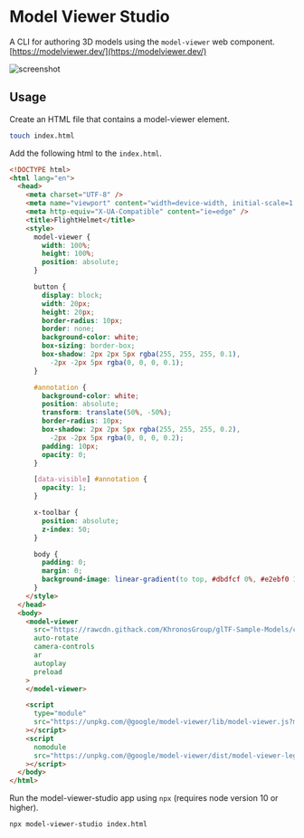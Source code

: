 # Model Viewer Studio

A CLI for authoring 3D models using the `model-viewer` web component. [https://modelviewer.dev/](https://modelviewer.dev/)

![screenshot](https://github.com/heyMP/model-viewer-studio/blob/master/packages/backend/screenshot.png?raw=true)

## Usage

Create an HTML file that contains a model-viewer element.

```bash
touch index.html
```

Add the following html to the `index.html`.

```html
<!DOCTYPE html>
<html lang="en">
  <head>
    <meta charset="UTF-8" />
    <meta name="viewport" content="width=device-width, initial-scale=1.0" />
    <meta http-equiv="X-UA-Compatible" content="ie=edge" />
    <title>FlightHelmet</title>
    <style>
      model-viewer {
        width: 100%;
        height: 100%;
        position: absolute;
      }

      button {
        display: block;
        width: 20px;
        height: 20px;
        border-radius: 10px;
        border: none;
        background-color: white;
        box-sizing: border-box;
        box-shadow: 2px 2px 5px rgba(255, 255, 255, 0.1),
          -2px -2px 5px rgba(0, 0, 0, 0.1);
      }

      #annotation {
        background-color: white;
        position: absolute;
        transform: translate(50%, -50%);
        border-radius: 10px;
        box-shadow: 2px 2px 5px rgba(255, 255, 255, 0.2),
          -2px -2px 5px rgba(0, 0, 0, 0.2);
        padding: 10px;
        opacity: 0;
      }

      [data-visible] #annotation {
        opacity: 1;
      }

      x-toolbar {
        position: absolute;
        z-index: 50;
      }

      body {
        padding: 0;
        margin: 0;
        background-image: linear-gradient(to top, #dbdfcf 0%, #e2ebf0 100%);
      }
    </style>
  </head>
  <body>
    <model-viewer
      src="https://rawcdn.githack.com/KhronosGroup/glTF-Sample-Models/cf15d02ec26d76b3bf27fd48297961ebd068f296/2.0/FlightHelmet/glTF/FlightHelmet.gltf"
      auto-rotate
      camera-controls
      ar
      autoplay
      preload
    >
    </model-viewer>

    <script
      type="module"
      src="https://unpkg.com/@google/model-viewer/lib/model-viewer.js?module"
    ></script>
    <script
      nomodule
      src="https://unpkg.com/@google/model-viewer/dist/model-viewer-legacy.js"
    ></script>
  </body>
</html>
```

Run the model-viewer-studio app using `npx` (requires node version 10 or higher).

```bash
npx model-viewer-studio index.html
```